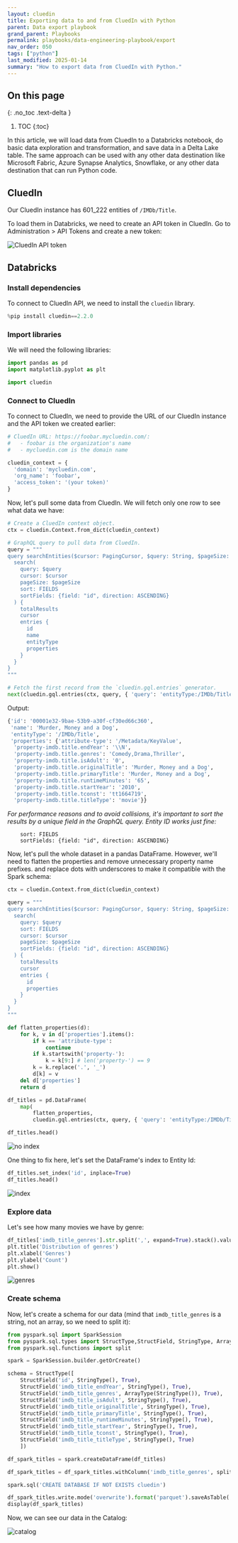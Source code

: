 ```yaml
---
layout: cluedin
title: Exporting data to and from CluedIn with Python
parent: Data export playbook
grand_parent: Playbooks
permalink: playbooks/data-engineering-playbook/export
nav_order: 050
tags: ["python"]
last_modified: 2025-01-14
summary: "How to export data from CluedIn with Python."
---
```


## On this page
{: .no_toc .text-delta }
1. TOC
{:toc}

In this article, we will load data from CluedIn to a Databricks notebook, do basic data exploration and transformation, and save data in a Delta Lake table. The same approach can be used with any other data destination like Microsoft Fabric, Azure Synapse Analytics, Snowflake, or any other data destination that can run Python code.

## CluedIn

Our CluedIn instance has 601_222 entities of `/IMDb/Title`.

To load them in Databricks, we need to create an API token in CluedIn. Go to Administration > API Tokens and create a new token:

<img src='{{ "/assets/images/python-sdk/api-token.png" | relative_url }}' alt="CluedIn API token" />

## Databricks

### Install dependencies

To connect to CluedIn API, we need to install the `cluedin` library.

```python
%pip install cluedin==2.2.0
```

### Import libraries

We will need the following libraries:

```python
import pandas as pd
import matplotlib.pyplot as plt

import cluedin
```

### Connect to CluedIn

To connect to CluedIn, we need to provide the URL of our CluedIn instance and the API token we created earlier:

```python
# CluedIn URL: https://foobar.mycluedin.com/:
#   - foobar is the organization's name
#   - mycluedin.com is the domain name

cluedin_context = {
  'domain': 'mycluedin.com',
  'org_name': 'foobar',
  'access_token': '(your token)'
}
```

Now, let's pull some data from CluedIn. We will fetch only one row to see what data we have:

```python
# Create a CluedIn context object.
ctx = cluedin.Context.from_dict(cluedin_context)

# GraphQL query to pull data from CluedIn.
query = """
query searchEntities($cursor: PagingCursor, $query: String, $pageSize: Int) {
  search(
    query: $query
    cursor: $cursor
    pageSize: $pageSize
    sort: FIELDS
    sortFields: {field: "id", direction: ASCENDING}
  ) {
    totalResults
    cursor
    entries {
      id
      name
      entityType
      properties
    }
  }
}
"""

# Fetch the first record from the `cluedin.gql.entries` generator.
next(cluedin.gql.entries(ctx, query, { 'query': 'entityType:/IMDb/Title', 'pageSize': 1 }))
```

Output:

```python
{'id': '00001e32-9bae-53b9-a30f-cf30ed66c360',
 'name': 'Murder, Money and a Dog',
 'entityType': '/IMDb/Title',
 'properties': {'attribute-type': '/Metadata/KeyValue',
  'property-imdb.title.endYear': '\\N',
  'property-imdb.title.genres': 'Comedy,Drama,Thriller',
  'property-imdb.title.isAdult': '0',
  'property-imdb.title.originalTitle': 'Murder, Money and a Dog',
  'property-imdb.title.primaryTitle': 'Murder, Money and a Dog',
  'property-imdb.title.runtimeMinutes': '65',
  'property-imdb.title.startYear': '2010',
  'property-imdb.title.tconst': 'tt1664719',
  'property-imdb.title.titleType': 'movie'}}
```

*For performance reasons and to avoid collisions, it's important to sort the results by a unique field in the GraphQL query. Entity ID works just fine:*

```plain
    sort: FIELDS
    sortFields: {field: "id", direction: ASCENDING}
```

Now, let's pull the whole dataset in a pandas DataFrame. However, we'll need to flatten the properties and remove unnecessary property name prefixes. and replace dots with underscores to make it compatible with the Spark schema:

```python
ctx = cluedin.Context.from_dict(cluedin_context)

query = """
query searchEntities($cursor: PagingCursor, $query: String, $pageSize: Int) {
  search(
    query: $query
    sort: FIELDS
    cursor: $cursor
    pageSize: $pageSize
    sortFields: {field: "id", direction: ASCENDING}
  ) {
    totalResults
    cursor
    entries {
      id
      properties
    }
  }
}
"""

def flatten_properties(d):
    for k, v in d['properties'].items():
        if k == 'attribute-type':
            continue
        if k.startswith('property-'):
            k = k[9:] # len('property-') == 9
        k = k.replace('.', '_')
        d[k] = v
    del d['properties']
    return d

df_titles = pd.DataFrame(
    map(
        flatten_properties,
        cluedin.gql.entries(ctx, query, { 'query': 'entityType:/IMDb/Title', 'pageSize': 10_000 })))

df_titles.head()
```

<img src='{{ "/assets/images/python-sdk/noindex.png" | relative_url }}' alt="no index" />

One thing to fix here, let's set the DataFrame's index to Entity Id:

```python
df_titles.set_index('id', inplace=True)
df_titles.head()
```

<img src='{{ "/assets/images/python-sdk/index.png" | relative_url }}' alt="index" />

### Explore data

Let's see how many movies we have by genre:

```python
df_titles['imdb_title_genres'].str.split(',', expand=True).stack().value_counts().plot(kind='bar')
plt.title('Distribution of genres')
plt.xlabel('Genres')
plt.ylabel('Count')
plt.show()
```

<img src='{{ "/assets/images/python-sdk/genres.png" | relative_url }}' alt="genres" />

### Create schema

Now, let's create a schema for our data (mind that `imdb_title_genres` is a string, not an array, so we need to split it):

```python
from pyspark.sql import SparkSession
from pyspark.sql.types import StructType,StructField, StringType, ArrayType, IntegerType
from pyspark.sql.functions import split

spark = SparkSession.builder.getOrCreate()

schema = StructType([
    StructField('id', StringType(), True),
    StructField('imdb_title_endYear', StringType(), True),
    StructField('imdb_title_genres', ArrayType(StringType()), True),
    StructField('imdb_title_isAdult', StringType(), True),
    StructField('imdb_title_originalTitle', StringType(), True),
    StructField('imdb_title_primaryTitle', StringType(), True),
    StructField('imdb_title_runtimeMinutes', StringType(), True),
    StructField('imdb_title_startYear', StringType(), True),
    StructField('imdb_title_tconst', StringType(), True),
    StructField('imdb_title_titleType', StringType(), True)
    ])

df_spark_titles = spark.createDataFrame(df_titles)

df_spark_titles = df_spark_titles.withColumn('imdb_title_genres', split(df_spark_titles.imdb_title_genres, ','))

spark.sql('CREATE DATABASE IF NOT EXISTS cluedin')

df_spark_titles.write.mode('overwrite').format('parquet').saveAsTable('cluedin.imdb_titles', schema=schema)
display(df_spark_titles)
```

Now, we can see our data in the Catalog:

<img src='{{ "/assets/images/python-sdk/catalog.png" | relative_url }}' alt="catalog" />
